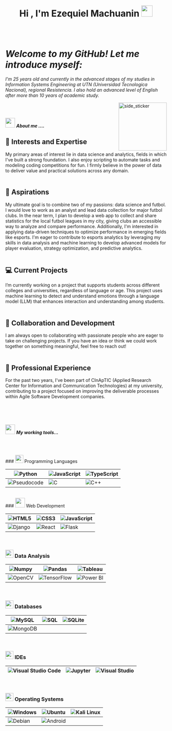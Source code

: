 <h1 align="center">Hi , I'm Ezequiel Machuanin <img src="https://media.giphy.com/media/hvRJCLFzcasrR4ia7z/giphy.gif" width="35"></h1>

<br><br>
<p align="center">
  <em>
    <h1>Welcome to my GitHub! Let me introduce myself:</h1>
                  I'm 25 years old and currently in the advanced stages of my studies in Information Systems Engineering at UTN (Universidad Tecnologica Nacional), regional Resistencia. 
                                      I also hold an advanced level of English after more than 10 years of academic study.
  </em> 
  <br>

</p>

<img align="right" width=150px height=150px alt="side_sticker" src="https://media.giphy.com/media/TEnXkcsHrP4YedChhA/giphy.gif" />
<br><br>


<img src="https://media.giphy.com/media/iY8CRBdQXODJSCERIr/giphy.gif" width="30px">&nbsp;***About me ....***

<h2>🚀 Interests and Expertise</h2>
My primary areas of interest lie in data science and analytics, fields in which I've built a strong foundation. I also enjoy scripting to automate tasks and modeling coding competitions for fun. I firmly believe in the power of data to deliver value and practical solutions across any domain.<br><br>
<h2>🎯 Aspirations</h2>
My ultimate goal is to combine two of my passions: data science and futbol. I would love to work as an analyst and lead data collection for major futbol clubs. In the near term, I plan to develop a web app to collect and share statistics for the local futbol leagues in my city, giving clubs an accessible way to analyze and compare performance. Additionally, I'm interested in applying data-driven techniques to optimize performance in emerging fields like esports. I'm eager to contribute to esports analytics by leveraging my skills in data analysis and machine learning to develop advanced models for player evaluation, strategy optimization, and predictive analytics.<br><br>
<h2>💻 Current Projects</h2>
I’m currently working on a project that supports students across different colleges and universities, regardless of language or age. This project uses machine learning to detect and understand emotions through a language model (LLM) that enhances interaction and understanding among students.<br><br>
<h2>🤝 Collaboration and Development</h2>
I am always open to collaborating with passionate people who are eager to take on challenging projects. If you have an idea or think we could work together on something meaningful, feel free to reach out!<br><br>
<h2>🏢 Professional Experience</h2>
For the past two years, I've been part of CInApTIC (Applied Research Center for Information and Communication Technologies) at my university, contributing to a project focused on improving the deliverable processes within Agile Software Development companies.<br><br>

 <br><br>

<img src="https://media.giphy.com/media/iY8CRBdQXODJSCERIr/giphy.gif" width="30px">&nbsp;***My working tools...***


<br><br>

<div>
  <div>
    ### <picture> <img src = "https://github.com/7oSkaaa/7oSkaaa/blob/main/Images/Programming_Languages.gif?raw=true" width = 25px>  </picture> Programming Languages

| ![Python](https://img.shields.io/badge/-Python-000?&logo=Python) | ![JavaScript](https://img.shields.io/badge/-JavaScript-000?&logo=JavaScript) | ![TypeScript](https://img.shields.io/badge/-TypeScript-000?&logo=TypeScript&logoColor=007ACC) |
| --- | --- | --- |
| ![Pseudocode](https://img.shields.io/badge/-Pseudocode-000?&logo=Codecademy&logoColor=white) | ![C](https://img.shields.io/badge/-C-000?&logo=c&logoColor=A8B9CC) | ![C++](https://img.shields.io/badge/-C++-000?&logo=cplusplus&logoColor=00599C) |
  
<br>
  </div>
  <div>
    ### <picture> <img src = "https://github.com/7oSkaaa/7oSkaaa/blob/main/Images/Front_End.gif?raw=true" width = 30px>  </picture> Web Development

| ![HTML5](https://img.shields.io/badge/-HTML5-000?&logo=html5) | ![CSS3](https://img.shields.io/badge/-CSS3-000?&logo=css3&logoColor=1572B6) | ![JavaScript](https://img.shields.io/badge/-JavaScript-000?&logo=JavaScript) |
| --- | --- | --- |
| ![Django](https://img.shields.io/badge/-Django-000?&logo=django&logoColor=092E20) | ![React](https://img.shields.io/badge/-React-000?&logo=React&logoColor=61DAFB) | ![Flask](https://img.shields.io/badge/-Flask-000?&logo=Flask&logoColor=white) |
  
<br>
  </div>
</div>




### <picture> <img src = "https://github.com/7oSkaaa/7oSkaaa/blob/main/Images/Software_Tools.gif?raw=true" width = 25px>  </picture> Data Analysis

| ![Numpy](https://img.shields.io/badge/-Numpy-000?&logo=numpy&logoColor=4FA9DC) | ![Pandas](https://img.shields.io/badge/-Pandas-000?&logo=pandas&logoColor=150458) | ![Tableau](https://img.shields.io/badge/-Tableau-000?&logo=Tableau&logoColor=E97627) |
| --- | --- | --- |
| ![OpenCV](https://img.shields.io/badge/-OpenCV-000?&logo=opencv&logoColor=5C3EE8) | ![TensorFlow](https://img.shields.io/badge/-TensorFlow-000?&logo=tensorflow&logoColor=FF6F00) | ![Power BI](https://img.shields.io/badge/-Power%20BI-000?&logo=power-bi&logoColor=F2C811) |

<br>

### <picture> <img src="https://github.com/7oSkaaa/7oSkaaa/blob/main/Images/Right_Side.gif?raw=true" width="25px"> </picture> Databases

| ![MySQL](https://img.shields.io/badge/-MySQL-000?&logo=mysql&logoColor=4479A1) | ![SQL](https://img.shields.io/badge/-SQL-000?&logo=postgresql&logoColor=316192) | ![SQLite](https://img.shields.io/badge/-SQLite-000?&logo=sqlite&logoColor=003B57) |
| --- | --- | --- |
| ![MongoDB](https://img.shields.io/badge/-MongoDB-000?&logo=mongodb&logoColor=47A248) |  |  |

<br>

### <picture> <img src = "https://github.com/7oSkaaa/7oSkaaa/blob/main/Images/IDEs.gif?raw=true" width = 25px>  </picture> IDEs

| ![Visual Studio Code](https://img.shields.io/badge/-Visual%20Studio%20Code-000?&logo=visual-studio-code&logoColor=007ACC) | ![Jupyter](https://img.shields.io/badge/-Jupyter-000?&logo=Jupyter&logoColor=F37626) | ![Visual Studio](https://img.shields.io/badge/-Visual%20Studio-000?&logo=visual-studio&logoColor=007ACC) |
| --- | --- | --- |

<br>

### <picture> <img src = "https://github.com/7oSkaaa/7oSkaaa/blob/main/Images/OS.gif?raw=true" width = 25px>  </picture> Operating Systems

| ![Windows](https://img.shields.io/badge/-Windows-000?&logo=windows&logoColor=00ADEF) | ![Ubuntu](https://img.shields.io/badge/-Ubuntu-000?&logo=Ubuntu&logoColor=E95420) | ![Kali Linux](https://img.shields.io/badge/-Kali%20Linux-000?&logo=KaliLinux&logoColor=557C94) |
| --- | --- | --- |
| ![Debian](https://img.shields.io/badge/-Debian-000?&logo=debian&logoColor=A81D33) | ![Android](https://img.shields.io/badge/-Android-000?&logo=android&logoColor=3DDC84) | |


<br>



